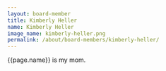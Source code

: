 ```yaml
---
layout: board-member
title: Kimberly Heller
name: Kimberly Heller
image_name: kimberly-heller.png
permalink: /about/board-members/kimberly-heller/
---
```


{{page.name}} is my mom.
